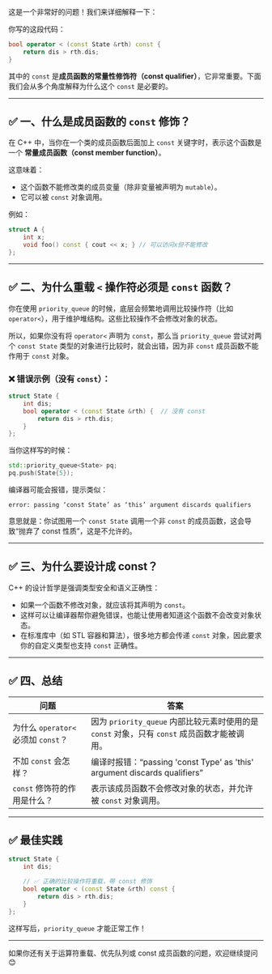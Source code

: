这是一个非常好的问题！我们来详细解释一下：

你写的这段代码：

```cpp
bool operator < (const State &rth) const {
    return dis > rth.dis;
}
```

其中的 `const` 是**成员函数的常量性修饰符（const qualifier）**，它非常重要。下面我们会从多个角度解释为什么这个 `const` 是必要的。

---

## ✅ 一、什么是成员函数的 `const` 修饰？

在 C++ 中，当你在一个类的成员函数后面加上 `const` 关键字时，表示这个函数是一个 **常量成员函数（const member function）**。

这意味着：
- 这个函数不能修改类的成员变量（除非变量被声明为 `mutable`）。
- 它可以被 `const` 对象调用。

例如：

```cpp
struct A {
    int x;
    void foo() const { cout << x; } // 可以访问x但不能修改
};
```

---

## ✅ 二、为什么重载 `<` 操作符必须是 `const` 函数？

你在使用 `priority_queue` 的时候，底层会频繁地调用比较操作符（比如 `operator<`），用于维护堆结构。这些比较操作不会修改对象的状态。

所以，如果你没有将 `operator<` 声明为 `const`，那么当 `priority_queue` 尝试对两个 `const State` 类型的对象进行比较时，就会出错，因为非 `const` 成员函数不能作用于 `const` 对象。

### ❌ 错误示例（没有 `const`）：

```cpp
struct State {
    int dis;
    bool operator < (const State &rth) {  // 没有 const
        return dis > rth.dis;
    }
};
```

当你这样写的时候：

```cpp
std::priority_queue<State> pq;
pq.push(State{5});
```

编译器可能会报错，提示类似：

```
error: passing ‘const State’ as ‘this’ argument discards qualifiers
```

意思就是：你试图用一个 `const State` 调用一个非 `const` 的成员函数，这会导致“抛弃了 const 性质”，这是不允许的。

---

## ✅ 三、为什么要设计成 const？

C++ 的设计哲学是强调类型安全和语义正确性：

- 如果一个函数不修改对象，就应该将其声明为 `const`。
- 这样可以让编译器帮你避免错误，也能让使用者知道这个函数不会改变对象状态。
- 在标准库中（如 STL 容器和算法），很多地方都会传递 `const` 对象，因此要求你的自定义类型也支持 `const` 正确性。

---

## ✅ 四、总结

| 问题                                | 答案                                                         |
| ----------------------------------- | ------------------------------------------------------------ |
| 为什么 `operator<` 必须加 `const`？ | 因为 `priority_queue` 内部比较元素时使用的是 `const` 对象，只有 `const` 成员函数才能被调用。 |
| 不加 `const` 会怎样？               | 编译时报错：“passing 'const Type' as 'this' argument discards qualifiers” |
| `const` 修饰符的作用是什么？        | 表示该成员函数不会修改对象的状态，并允许被 `const` 对象调用。 |

---

## ✅ 最佳实践

```cpp
struct State {
    int dis;

    // ✅ 正确的比较操作符重载，带 const 修饰
    bool operator < (const State &rth) const {
        return dis > rth.dis;
    }
};
```

这样写后，`priority_queue` 才能正常工作！

---

如果你还有关于运算符重载、优先队列或 const 成员函数的问题，欢迎继续提问 😊